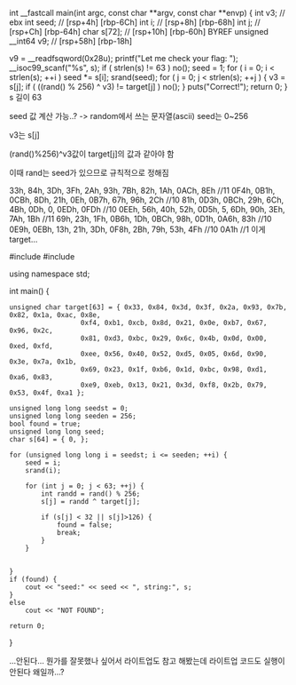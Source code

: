 int __fastcall main(int argc, const char **argv, const char **envp)
{
  int v3; // ebx
  int seed; // [rsp+4h] [rbp-6Ch]
  int i; // [rsp+8h] [rbp-68h]
  int j; // [rsp+Ch] [rbp-64h]
  char s[72]; // [rsp+10h] [rbp-60h] BYREF
  unsigned __int64 v9; // [rsp+58h] [rbp-18h]

  v9 = __readfsqword(0x28u);
  printf("Let me check your flag: ");
  __isoc99_scanf("%s", s);
  if ( strlen(s) != 63 )
    no();
  seed = 1;
  for ( i = 0; i < strlen(s); ++i )
    seed *= s[i];
  srand(seed);
  for ( j = 0; j < strlen(s); ++j )
  {
    v3 = s[j];
    if ( ((rand() % 256) ^ v3) != target[j] )
      no();
  }
  puts("Correct!");
  return 0;
}
s 길이 63 

seed 값 계산 가능..? -> random에서 쓰는 문자열(ascii) seed는 0~256 

 

v3는 s[j] 

(rand()%256)^v3값이 target[j]의 값과 같아야 함 

이때 rand는 seed가 있으므로 규칙적으로 정해짐 

 

33h, 84h, 3Dh, 3Fh, 2Ah, 93h, 7Bh, 82h, 1Ah, 0ACh, 8Eh //11
0F4h, 0B1h, 0CBh, 8Dh, 21h, 0Eh, 0B7h, 67h, 96h, 2Ch  //10
81h, 0D3h, 0BCh, 29h, 6Ch, 4Bh, 0Dh, 0, 0EDh, 0FDh //10
0EEh, 56h, 40h, 52h, 0D5h, 5, 6Dh, 90h, 3Eh, 7Ah, 1Bh //11 
69h, 23h, 1Fh, 0B6h, 1Dh, 0BCh, 98h, 0D1h, 0A6h, 83h  //10 
0E9h, 0EBh, 13h, 21h, 3Dh, 0F8h, 2Bh, 79h, 53h, 4Fh   //10 
0A1h  //1
이게 target... 

 

#include <iostream>
#include <random>

using namespace std;

int main() {
    
    unsigned char target[63] = { 0x33, 0x84, 0x3d, 0x3f, 0x2a, 0x93, 0x7b, 0x82, 0x1a, 0xac, 0x8e,
                      0xf4, 0xb1, 0xcb, 0x8d, 0x21, 0x0e, 0xb7, 0x67, 0x96, 0x2c,
                      0x81, 0xd3, 0xbc, 0x29, 0x6c, 0x4b, 0x0d, 0x00, 0xed, 0xfd,
                      0xee, 0x56, 0x40, 0x52, 0xd5, 0x05, 0x6d, 0x90, 0x3e, 0x7a, 0x1b,
                      0x69, 0x23, 0x1f, 0xb6, 0x1d, 0xbc, 0x98, 0xd1, 0xa6, 0x83,
                      0xe9, 0xeb, 0x13, 0x21, 0x3d, 0xf8, 0x2b, 0x79, 0x53, 0x4f, 0xa1 };

    unsigned long long seedst = 0;
    unsigned long long seeden = 256;
    bool found = true;
    unsigned long long seed;
    char s[64] = { 0, };

    for (unsigned long long i = seedst; i <= seeden; ++i) {
        seed = i;
        srand(i);

        for (int j = 0; j < 63; ++j) {
            int randd = rand() % 256;
            s[j] = randd ^ target[j];

            if (s[j] < 32 || s[j]>126) {
                found = false;
                break;
            }
        }

        
    }
    if (found) {
        cout << "seed:" << seed << ", string:", s;
    }
    else
        cout << "NOT FOUND";

    return 0;
}

...안된다... 뭔가를 잘못했나 싶어서 라이트업도 참고 해봤는데 라이트업 코드도 실행이 안된다 왜일까...?
